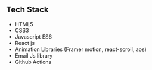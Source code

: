 ## Tech Stack

- HTML5
- CSS3
- Javascript ES6
- React js
- Animation Libraries (Framer motion, react-scroll, aos)
- Email Js library
- Github Actions
